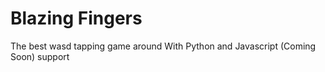 # Blazing Fingers
The best wasd tapping game around
With Python and Javascript (Coming Soon) support
